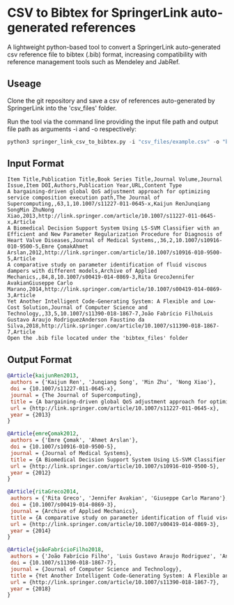 # CSV to Bibtex for SpringerLink auto-generated references
A lightweight python-based tool to convert a SpringerLink auto-generated csv reference file to bibtex (.bib) format, increasing compatibility with reference management tools such as Mendeley and JabRef.

## Useage
Clone the git repository and save a csv of references auto-generated by SpringerLink into the 'csv_files' folder.

Run the tool via the command line providing the input file path and output file path as arguments -i and -o respectively:

```python
python3 springer_link_csv_to_bibtex.py -i "csv_files/example.csv" -o "bibtex_files/example.bib"
```

## Input Format
```csv
Item Title,Publication Title,Book Series Title,Journal Volume,Journal Issue,Item DOI,Authors,Publication Year,URL,Content Type
A bargaining-driven global QoS adjustment approach for optimizing service composition execution path,The Journal of Supercomputing,,63,1,10.1007/s11227-011-0645-x,Kaijun RenJunqiang SongMin ZhuNong Xiao,2013,http://link.springer.com/article/10.1007/s11227-011-0645-x,Article
A Biomedical Decision Support System Using LS-SVM Classifier with an Efficient and New Parameter Regularization Procedure for Diagnosis of Heart Valve Diseases,Journal of Medical Systems,,36,2,10.1007/s10916-010-9500-5,Emre ÇomakAhmet Arslan,2012,http://link.springer.com/article/10.1007/s10916-010-9500-5,Article
A comparative study on parameter identification of fluid viscous dampers with different models,Archive of Applied Mechanics,,84,8,10.1007/s00419-014-0869-3,Rita GrecoJennifer AvakianGiuseppe Carlo Marano,2014,http://link.springer.com/article/10.1007/s00419-014-0869-3,Article
Yet Another Intelligent Code-Generating System: A Flexible and Low-Cost Solution,Journal of Computer Science and Technology,,33,5,10.1007/s11390-018-1867-7,João Fabrício FilhoLuis Gustavo Araujo RodriguezAnderson Faustino da Silva,2018,http://link.springer.com/article/10.1007/s11390-018-1867-7,Article
Open the .bib file located under the 'bibtex_files' folder
```

## Output Format
```bibtex
@Article{kaijunRen2013,
 authors = {'Kaijun Ren', 'Junqiang Song', 'Min Zhu', 'Nong Xiao'},
 doi = {10.1007/s11227-011-0645-x},
 journal = {The Journal of Supercomputing},
 title = {A bargaining-driven global QoS adjustment approach for optimizing service composition execution path},
 url = {http://link.springer.com/article/10.1007/s11227-011-0645-x},
 year = {2013}
}

@Article{emreÇomak2012,
 authors = {'Emre Çomak', 'Ahmet Arslan'},
 doi = {10.1007/s10916-010-9500-5},
 journal = {Journal of Medical Systems},
 title = {A Biomedical Decision Support System Using LS-SVM Classifier with an Efficient and New Parameter Regularization Procedure for Diagnosis of Heart Valve Diseases},
 url = {http://link.springer.com/article/10.1007/s10916-010-9500-5},
 year = {2012}
}

@Article{ritaGreco2014,
 authors = {'Rita Greco', 'Jennifer Avakian', 'Giuseppe Carlo Marano'},
 doi = {10.1007/s00419-014-0869-3},
 journal = {Archive of Applied Mechanics},
 title = {A comparative study on parameter identification of fluid viscous dampers with different models},
 url = {http://link.springer.com/article/10.1007/s00419-014-0869-3},
 year = {2014}
}

@Article{joãoFabrícioFilho2018,
 authors = {'João Fabrício Filho', 'Luis Gustavo Araujo Rodriguez', 'Anderson Faustino da Silva'},
 doi = {10.1007/s11390-018-1867-7},
 journal = {Journal of Computer Science and Technology},
 title = {Yet Another Intelligent Code-Generating System: A Flexible and Low-Cost Solution},
 url = {http://link.springer.com/article/10.1007/s11390-018-1867-7},
 year = {2018}
}
```

